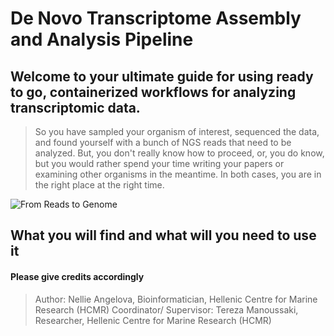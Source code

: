 # **De Novo Transcriptome Assembly and Analysis Pipeline**

## Welcome to your ultimate guide for using ready to go, containerized workflows for analyzing transcriptomic data.

> So you have sampled your organism of interest, sequenced the data, and found yourself with a bunch of NGS reads that need to be analyzed. But, you don't really know how to proceed, or, you do know, but you would rather spend your time writing your papers or examining other organisms in the meantime. In both cases, you are in the right place at the right time.

![From Reads to Genome](/RNA.jpg=70x50)

## **What you will find and what will you need to use it**



#### Please give credits accordingly 
> Author: Nellie Angelova, Bioinformatician, Hellenic Centre for Marine Research (HCMR)
> Coordinator/ Supervisor: Tereza Manoussaki, Researcher, Hellenic Centre for Marine Research (HCMR)
